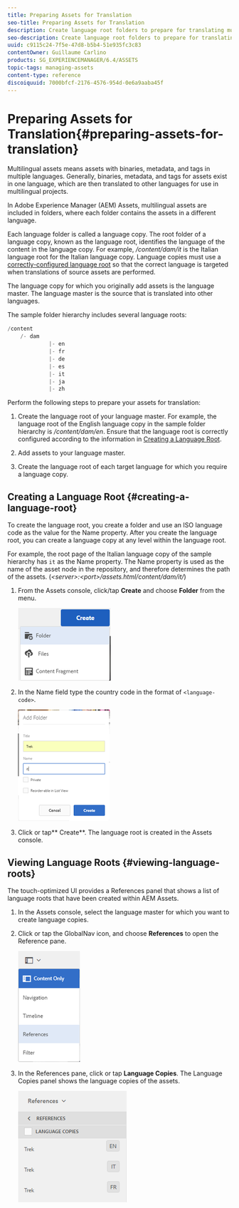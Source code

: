 ```yaml
---
title: Preparing Assets for Translation
seo-title: Preparing Assets for Translation
description: Create language root folders to prepare for translating multilingual assets.
seo-description: Create language root folders to prepare for translating multilingual assets.
uuid: c9115c24-7f5e-47d8-b5b4-51e935fc3c83
contentOwner: Guillaume Carlino
products: SG_EXPERIENCEMANAGER/6.4/ASSETS
topic-tags: managing-assets
content-type: reference
discoiquuid: 7000bfcf-2176-4576-954d-0e6a9aaba45f
---
```


# Preparing Assets for Translation{#preparing-assets-for-translation}

Multilingual assets means assets with binaries, metadata, and tags in multiple languages. Generally, binaries, metadata, and tags for assets exist in one language, which are then translated to other languages for use in multilingual projects.

In Adobe Experience Manager (AEM) Assets, multilingual assets are included in folders, where each folder contains the assets in a different language.

Each language folder is called a language copy. The root folder of a language copy, known as the language root, identifies the language of the content in the language copy. For example, */content/dam/it* is the Italian language root for the Italian language copy. Language copies must use a [correctly-configured language root](../../assets/using/preparing-assets-for-translation.md#main-pars-title) so that the correct language is targeted when translations of source assets are performed.

The language copy for which you originally add assets is the language master. The language master is the source that is translated into other languages.

The sample folder hierarchy includes several language roots:

```java
/content
    /- dam
             |- en
             |- fr
             |- de
             |- es
             |- it
             |- ja
             |- zh
```

Perform the following steps to prepare your assets for translation:

1. Create the language root of your language master. For example, the language root of the English language copy in the sample folder hierarchy is */content/dam/en*. Ensure that the language root is correctly configured according to the information in [Creating a Language Root](../../assets/using/preparing-assets-for-translation.md#main-pars-title).

1. Add assets to your language master. 
1. Create the language root of each target language for which you require a language copy.

## Creating a Language Root {#creating-a-language-root}

To create the language root, you create a folder and use an ISO language code as the value for the Name property. After you create the language root, you can create a language copy at any level within the language root.

For example, the root page of the Italian language copy of the sample hierarchy has `it` as the Name property. The Name property is used as the name of the asset node in the repository, and therefore determines the path of the assets. (*&lt;server&gt;:&lt;port&gt;/assets.html/content/dam/it/*)

1. From the Assets console, click/tap **Create** and choose **Folder** from the menu.

   ![](assets/chlimage_1-125.png)

1. In the Name field type the country code in the format of `<language-code>`.

   ![](assets/chlimage_1-126.png)

1. Click or tap** Create**. The language root is created in the Assets console.

## Viewing Language Roots {#viewing-language-roots}

The touch-optimized UI provides a References panel that shows a list of language roots that have been created within AEM Assets.

1. In the Assets console, select the language master for which you want to create language copies.
1. Click or tap the GlobalNav icon, and choose **References** to open the Reference pane.

   ![](assets/chlimage_1-127.png)

1. In the References pane, click or tap **Language Copies**. The Language Copies panel shows the language copies of the assets.

   ![](assets/chlimage_1-128.png)

